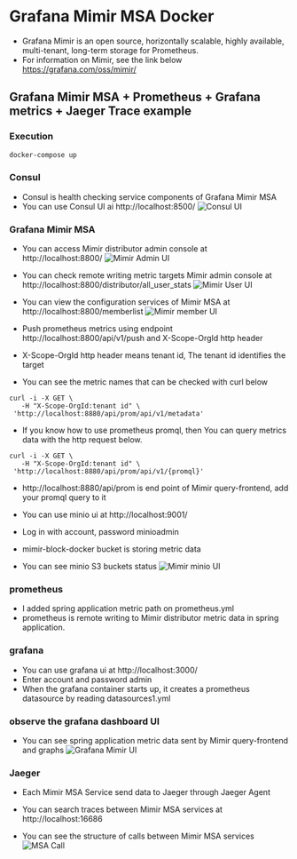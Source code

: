 # Grafana Mimir MSA Docker

* Grafana Mimir is an open source, horizontally scalable, highly available, multi-tenant, long-term storage for Prometheus.
* For information on Mimir, see the link below https://grafana.com/oss/mimir/

## Grafana Mimir MSA + Prometheus + Grafana metrics + Jaeger Trace example

### Execution

```bash
docker-compose up
```

### Consul
* Consul is health checking service components of Grafana Mimir MSA
* You can use Consul UI ai http://localhost:8500/
![Consul UI](http://imageresizer-dev-serverlessdeploymentbucket-xapz1q6q9exe.s3-website-ap-northeast-1.amazonaws.com/gitpng/mimir_consul.PNG)

### Grafana Mimir MSA
* You can access Mimir distributor admin console at http://localhost:8800/
![Mimir Admin UI](http://imageresizer-dev-serverlessdeploymentbucket-xapz1q6q9exe.s3-website-ap-northeast-1.amazonaws.com/gitpng/mimir_console.PNG)

* You can check remote writing metric targets Mimir admin console at http://localhost:8800/distributor/all_user_stats
![Mimir User UI](http://imageresizer-dev-serverlessdeploymentbucket-xapz1q6q9exe.s3-website-ap-northeast-1.amazonaws.com/gitpng/mimir_user.PNG)

* You can view the configuration services of Mimir MSA at http://localhost:8800/memberlist
![Mimir member UI](http://imageresizer-dev-serverlessdeploymentbucket-xapz1q6q9exe.s3-website-ap-northeast-1.amazonaws.com/gitpng/mimir_components.PNG)

* Push prometheus metrics using endpoint http://localhost:8800/api/v1/push and X-Scope-OrgId http header
* X-Scope-OrgId http header means tenant id, The tenant id identifies the target

* You can see the metric names that can be checked with curl below
```
curl -i -X GET \
   -H "X-Scope-OrgId:tenant id" \
 'http://localhost:8880/api/prom/api/v1/metadata'
```

* If you know how to use prometheus promql, then You can query metrics data with the http request below.
```
curl -i -X GET \
   -H "X-Scope-OrgId:tenant id" \
 'http://localhost:8880/api/prom/api/v1/{promql}'
```

* http://localhost:8880/api/prom is end point of Mimir query-frontend, add your promql query to it

* You can use minio ui at http://localhost:9001/
* Log in with account, password minioadmin
* mimir-block-docker bucket is storing metric data
* You can see minio S3 buckets status
![Mimir minio UI](http://imageresizer-dev-serverlessdeploymentbucket-xapz1q6q9exe.s3-website-ap-northeast-1.amazonaws.com/gitpng/mimir_minio.PNG)

### prometheus
* I added spring application metric path on prometheus.yml
* prometheus is remote writing to Mimir distributor metric data in spring application.

### grafana
* You can use grafana ui at http://localhost:3000/
* Enter account and password admin
* When the grafana container starts up, it creates a prometheus datasource by reading datasources1.yml

### observe the grafana dashboard UI

* You can see spring application metric data sent by Mimir query-frontend and graphs
![Grafana Mimir UI](https://imageresizer-dev-serverlessdeploymentbucket-xapz1q6q9exe.s3-website-ap-northeast-1.amazonaws.com/gitpng/mimir_grafana.PNG)

### Jaeger
* Each Mimir MSA Service send data to Jaeger through Jaeger Agent
* You can search traces between Mimir MSA services at http://localhost:16686 
  
* You can see the structure of calls between Mimir MSA services
![MSA Call](http://imageresizer-dev-serverlessdeploymentbucket-xapz1q6q9exe.s3-website-ap-northeast-1.amazonaws.com/gitpng/mimir_jaeger-topology.PNG)